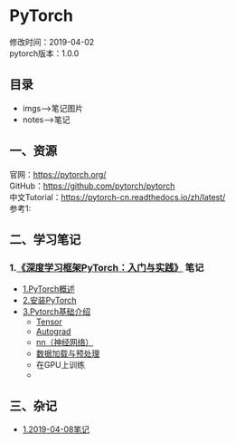 # PyTorch  
修改时间：2019-04-02  
pytorch版本：1.0.0    
  
## 目录  
* imgs-->笔记图片  
* notes-->笔记  
## 一、资源  
官网：https://pytorch.org/   
GitHub：https://github.com/pytorch/pytorch  
中文Tutorial：https://pytorch-cn.readthedocs.io/zh/latest/  
参考1: 
## 二、学习笔记  
### 1.[《深度学习框架PyTorch：入门与实践》](https://github.com/chenyuntc/pytorch-book) 笔记  
* [1.PyTorch概述](notes/introduce.md)  
* [2.安装PyTorch](notes/install.md)  
* [3.Pytorch基础介绍](notes/base.md)  
    * [Tensor](notes/tensor.md)  
    * [Autograd](notes/autograd.md)
    * [nn（神经网络）](notes/nn.md)
    * [数据加载与预处理](notes/dataload.md)
    * 在GPU上训练 
    * 
## 三、杂记  
* [1.2019-04-08笔记](notes/notes01.md)

